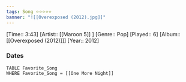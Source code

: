 ```yaml
---
tags: Song ⭐⭐⭐⭐⭐ 
banner: "![[Overexposed (2012).jpg]]"
---
```

[Time:: 3:43]
[Artist:: [[Maroon 5]] ]
[Genre:: Pop]
[Played:: 6]
[Album:: [[Overexposed (2012)]]]
[Year:: 2012]
### Dates
````dataview
TABLE Favorite_Song
WHERE Favorite_Song = [[One More Night]]
````